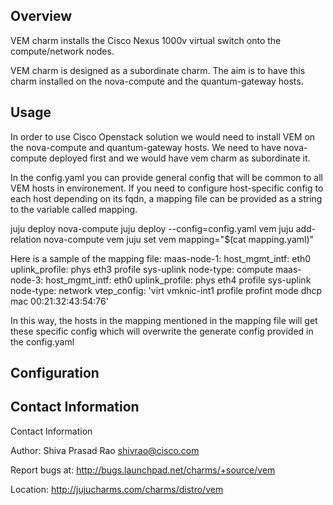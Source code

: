 Overview
--------
VEM charm installs the Cisco Nexus 1000v virtual switch onto the 
compute/network nodes.

VEM charm is designed as a subordinate charm. The aim is to
have this charm installed on the nova-compute and the 
quantum-gateway hosts.


Usage
-----
In order to use Cisco Openstack solution we would need to 
install VEM on the nova-compute and quantum-gateway hosts. 
We need to have nova-compute deployed first and we would
have vem charm as subordinate it.

In the config.yaml you can provide general config that will
be common to all VEM hosts in environement. If you need to 
configure host-specific config to each host depending on its fqdn,
a mapping file can be provided as a string to the variable called
mapping.

juju deploy nova-compute
juju deploy --config=config.yaml vem
juju add-relation nova-compute vem
juju set vem mapping="$(cat mapping.yaml)"

Here is a sample of the mapping file:
maas-node-1:
  host_mgmt_intf: eth0
  uplink_profile: phys eth3 profile sys-uplink
  node-type: compute
maas-node-3:
  host_mgmt_intf: eth0
  uplink_profile: phys eth4 profile sys-uplink 
  node-type: network
  vtep_config: 'virt vmknic-int1 profile profint mode dhcp mac 00:21:32:43:54:76'
  
In this way, the hosts in the mapping mentioned in the mapping file will
get these specific config which will overwrite the generate config provided
in the config.yaml


Configuration
-------------


Contact Information
-------------------

Contact Information

Author: Shiva Prasad Rao <shivrao@cisco.com>

Report bugs at: http://bugs.launchpad.net/charms/+source/vem

Location: http://jujucharms.com/charms/distro/vem

